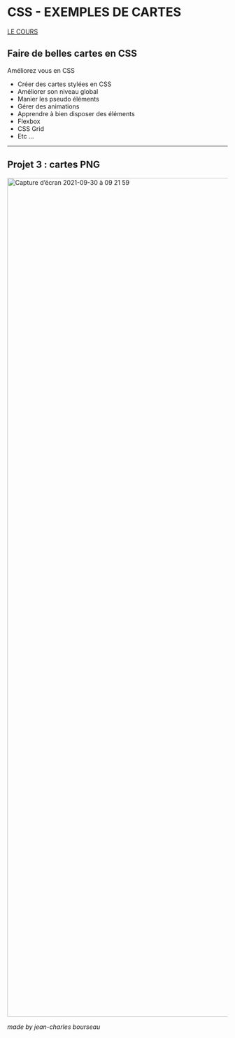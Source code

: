 # CSS - EXEMPLES DE CARTES

[LE COURS](https://www.udemy.com/course/faire-de-belles-cartes-en-css/)

## Faire de belles cartes en CSS
Améliorez vous en CSS

- Créer des cartes stylées en CSS
- Améliorer son niveau global
- Manier les pseudo éléments
- Gérer des animations
- Apprendre à bien disposer des éléments
- Flexbox
- CSS Grid
- Etc …

---
## Projet 3 : cartes PNG

<img width="1918" alt="Capture d’écran 2021-09-30 à 09 21 59" src="https://user-images.githubusercontent.com/5016747/135406607-c1b19ffa-0cd3-4979-b35f-339a3a068526.png">


*made by jean-charles bourseau*

